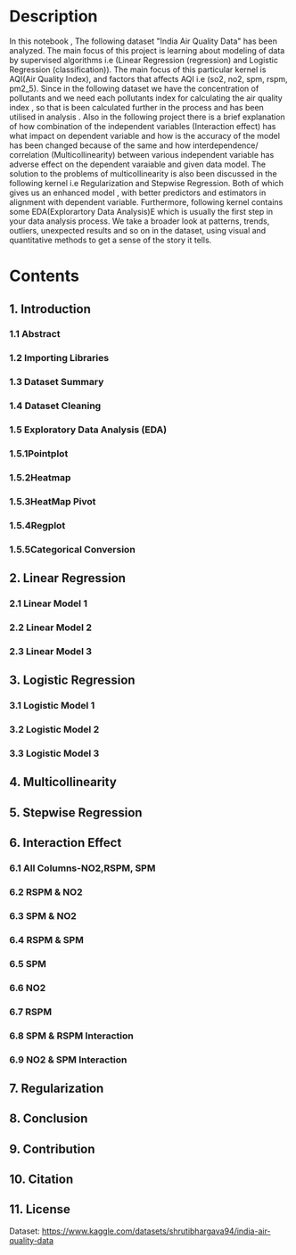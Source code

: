 # Description
In this notebook , The following dataset "India Air Quality Data" has been analyzed. The main focus of this project is learning about modeling of data by supervised algorithms i.e (Linear Regression (regression) and Logistic Regression (classification)). The main focus of this particular kernel is AQI(Air Quality Index), and factors that affects AQI i.e (so2, no2, spm, rspm, pm2_5). Since in the following dataset we have the concentration of pollutants and we need each pollutants index for calculating the air quality index , so that is been calculated further in the process and has been utilised in analysis . Also in the following project there is a brief explanation of how combination of the independent variables (Interaction effect) has what impact on dependent variable and how is the accuracy of the model has been changed because of the same and how interdependence/ correlation (Multicollinearity) between various independent variable has adverse effect on the dependent varaiable and given data model. The solution to the problems of multicollinearity is also been discussed in the following kernel i.e Regularization and Stepwise Regression. Both of which gives us an enhanced model , with better predictors and estimators in alignment with dependent variable. Furthermore, following kernel contains some EDA(Explorartory Data Analysis)E which is usually the first step in your data analysis process. We take a broader look at patterns, trends, outliers, unexpected results and so on in the dataset, using visual and quantitative methods to get a sense of the story it tells.
# Contents
## 1. Introduction
### 1.1 Abstract
### 1.2 Importing Libraries
### 1.3 Dataset Summary
### 1.4 Dataset Cleaning
### 1.5 Exploratory Data Analysis (EDA)
### 1.5.1Pointplot
### 1.5.2Heatmap
### 1.5.3HeatMap Pivot
### 1.5.4Regplot
### 1.5.5Categorical Conversion
## 2. Linear Regression
### 2.1 Linear Model 1
### 2.2 Linear Model 2
### 2.3 Linear Model 3
## 3. Logistic Regression
### 3.1 Logistic Model 1
### 3.2 Logistic Model 2
### 3.3 Logistic Model 3
## 4. Multicollinearity
## 5. Stepwise Regression
## 6. Interaction Effect
### 6.1 All Columns-NO2,RSPM, SPM
### 6.2 RSPM & NO2
### 6.3 SPM & NO2
### 6.4 RSPM & SPM
### 6.5 SPM
### 6.6 NO2
### 6.7 RSPM
### 6.8 SPM & RSPM Interaction
### 6.9 NO2 & SPM Interaction
## 7. Regularization
## 8. Conclusion
## 9. Contribution
## 10. Citation
## 11. License

Dataset: https://www.kaggle.com/datasets/shrutibhargava94/india-air-quality-data
